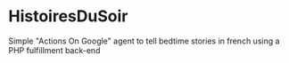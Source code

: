 # HistoiresDuSoir
Simple "Actions On Google" agent to tell bedtime stories in french using a PHP fulfillment back-end
